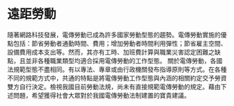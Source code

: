 # 遠距勞動
隨著網路科技發展，電傳勞動已成為許多國家勞動型態的趨勢。電傳勞動實施的優點包括：節省勞動者通勤時間、費用；增加勞動者時間利用彈性；節省雇主空間、設備費用成本支出等。然而，其亦有工時、加班費計算與職業災害認定困難之缺點，且並非各種職業類型均適合採用電傳勞動的工作型態。
關於電傳勞動，各國法規範型態不盡相同。有以專法、專章或由行政機關發布指導原則等方式。在各種不同的規範方式中，共通的特點是將電傳勞動工作型態與內涵的相關約定交予勞資雙方自行決定。檢視我國目前勞動法規，尚未有直接規範電傳勞動的規定。藉由下述問題，希望獲得社會大眾對於我國電傳勞動法制建置的寶貴建議。
